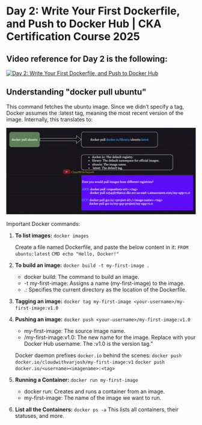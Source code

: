 # Day 2: Write Your First Dockerfile, and Push to Docker Hub | CKA Certification Course 2025

## Video reference for Day 2 is the following:

[![Day 2: Write Your First Dockerfile, and Push to Docker Hub](https://img.youtube.com/vi/p8VQmk_zbVo/1.jpg)](https://www.youtube.com/watch?v=p8VQmk_zbVo)

## Understanding "docker pull ubuntu"

This command fetches the ubuntu image. Since we didn’t specify a tag, Docker assumes the :latest tag, meaning the most recent version of the image.
Internally, this translates to:

![Alt text](/images/2a.png)

Important Docker commands:

 1. **To list images:**
`docker images`

    Create a file named Dockerfile, and paste the below content in it:
`FROM ubuntu:latest`
`CMD echo "Hello, Docker!"`

 2. **To build an image:**
 `docker build -t my-first-image .`
    - docker build: The command to build an image.
	- -t my-first-image: Assigns a name (my-first-image) to the image.
	- .: Specifies the current directory as the location of the Dockerfile.

3. **Tagging an image:**
	`docker tag my-first-image <your-username>/my-first-image:v1.0`

4. **Pushing an image:**
	`docker push <your-username>/my-first-image:v1.0`
	- my-first-image: The source image name.
	- <your-username>/my-first-image:v1.0: The new name for the image. Replace <your-username> with your Docker Hub username. The :v1.0 is the version tag.”
     
	Docker daemon prefixes `docker.io` behind the scenes:
    `docker push docker.io/cloudwithvarjosh/my-first-image:v1`
    `docker push docker.io/<username><imagename>:<tag>`

5. **Running a Container:**
	`docker run my-first-image`
	- docker run: Creates and runs a container from an image.
	- my-first-image: The name of the image we want to run.

6. **List all the Containers:**
`docker ps -a`
This lists all containers, their statuses, and more.